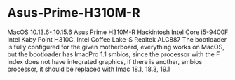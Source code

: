 # Asus-Prime-H310M-R
MacOS 10.13.6-.10.15.6
Asus Prime H310M-R Hackintosh
Intel Core i5-9400F
Intel Kaby Point H310C, Intel Coffee Lake-S
Realtek ALC887
The bootloader is fully configured for the given motherboard, everything works on MacOS, but the bootloader has ImacPro 1.1 smbios, since the processor with the F index does not have integrated graphics, if there is another, smbios processor, it should be replaced with Imac 18.1, 18.3, 19.1
